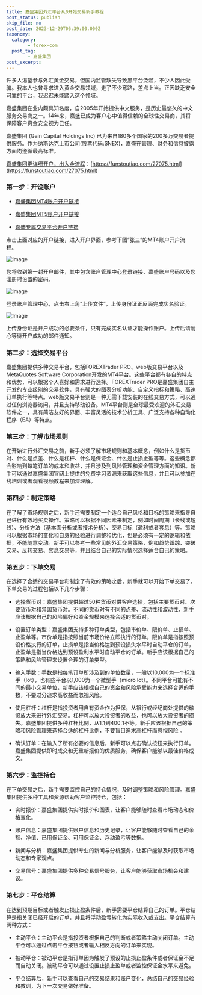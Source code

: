 ```yaml
---
title: 嘉盛集团外汇平台从0开始交易新手教程
post_status: publish
skip_file: no
post_date: 2023-12-29T06:39:00.000Z
taxonomy:
  category:
        - forex-com
  post_tag:
        - 嘉盛集团
post_excerpt: 
---
```

许多人渴望参与外汇黄金交易，但国内监管缺失导致黑平台泛滥，不少人因此受骗。我本人也曾寻求进入黄金交易领域，走了不少弯路，差点上当。正因缺乏安全可靠的平台，我迟迟未能踏入这个领域。

嘉盛集团在业内颇具知名度，自2005年开始提供中文服务，是历史最悠久的中文服务交易商之一。14年来，嘉盛已成为客户心中值得信赖的全球性交易商，其将保障客户资金安全视为己任。

嘉盛集团 (Gain Capital Holdings Inc) 已为来自180多个国家的200多万交易者提供服务。作为纳斯达克上市公司(股票代码:SNEX)，嘉盛在管理、财务和信息披露方面均遵循最高标准。

[嘉盛集团更详细开户，出入金流程](https://funstoutiao.com/27075.html)：[https://funstoutiao.com/27075.html](https://funstoutiao.com/27075.html)

### 第一步：开设账户

* [嘉盛集团MT4账户开户链接](https://s.ssgg.net/jsmt4)

* [嘉盛集团MT5账户开户链接](https://s.ssgg.net/jsmt5)

* [嘉盛专属交易平台开户链接](https://s.ssgg.net/js)

点击上面对应的开户链接，进入开户界面，参考下图“张三”的MT4账户开户流程。

![Image](https://prod-files-secure.s3.us-west-2.amazonaws.com/39ed1227-6d7d-4570-be36-9ccd4a2c4241/7a167aea-686b-400d-af59-4e18eb607a40/640.png?X-Amz-Algorithm=AWS4-HMAC-SHA256&X-Amz-Content-Sha256=UNSIGNED-PAYLOAD&X-Amz-Credential=ASIAZI2LB466QF5QXWXL%2F20250621%2Fus-west-2%2Fs3%2Faws4_request&X-Amz-Date=20250621T041308Z&X-Amz-Expires=3600&X-Amz-Security-Token=IQoJb3JpZ2luX2VjEOP%2F%2F%2F%2F%2F%2F%2F%2F%2F%2FwEaCXVzLXdlc3QtMiJIMEYCIQC2kdcmBHIUKNzx0y0nXq%2FiJ7%2BTXNDJLiJ9dxN1n8MuWwIhAKan%2FLxuPpeKLEDVsk7x54uS7083m%2FG0I1Rgc31Ziu0iKogECMz%2F%2F%2F%2F%2F%2F%2F%2F%2F%2FwEQABoMNjM3NDIzMTgzODA1IgyvBQ7k6chFo2XhtSYq3AMMNb03ogM%2BE7F19GHNOCKutyesXNzuY3SMsPH4VN603z57ysWX6esVBMJZsO6Kzfgotzen9BlcFZmeGHg%2FGLvn7HxMVlDNTHTK04UhzERUSdWfl%2FZuAQhODQx79MVpElajbciOp%2B7UuAOx8vutV9b7xaDDtyDdT36egzfU669DIHqmNaqVdDew5JsFueJKn37AQFeOrw9bpVtH%2BDyXiHT9fF%2BrDaVno0vxilMtab0UnthvJbIOxlMrJ85D%2BgKgzPMDIj9t3YAKWpgkCZb4UgKy4B8fcjHAmtICTwFYDPZfOFFTiecZWtAF1MbLnhXSgDlH357aNYL5wd6fNSojqLeFH9DELmDEWlXQbmwy%2Fgh14L2AH0NAMxyOY1ME4P0yeMkVj%2Fa4FfdZwp2S0X0Pde2NbcoLkAR5EZM9Hij6VUR%2FE7zuf%2BqRoNH29Cs%2Bvn91dvQyKgJC5g3ZspN3kuYqPxWmaDYZ%2BtWOAi1XvJwQUWQJQtpbjxvA7WnwH5iDDrJvbl8gxb3F76eLiKm06gjcX%2BL72mOW%2F81sDAHCaEX2mghs5BO%2BWvGuS0kU3WvA1so8uX5FmuhiuQUkC0F%2Bejfwbr4R6hTXDbmpGkNbo2MjRV8jGfVG6eUB3ChBmkqSlzCfv9jCBjqkAWIop%2F%2F%2BB1P%2FcbZ0UJvWnWRaLLBJ%2FysJrKFJJy7yjTcc%2BNVuJYVjo%2Bcgx0NsTiJf%2F%2F7du6w1Zlvp0%2F647G75XvTHK5z3V3MoNkWabJnSs9rkNUj4eShh1Sj7sIZ%2Bkk2iC1sn%2BalSXWpCuqQvSQPnk%2FPvheE90hIcXBh%2BOZ9G83c352g6IFMyLQrEbstTZreVBWWw5UmjfG285vRSYa2PFd6PSGgQ&X-Amz-Signature=4bc4cd6144ea21af98a06d9c0e91a64addec468f822316372cd0edd42f1d92f1&X-Amz-SignedHeaders=host&x-amz-checksum-mode=ENABLED&x-id=GetObject)

您将收到第一封开户邮件，其中包含账户管理中心登录链接、嘉盛账户号码以及您注册时设置的密码。

![Image](https://prod-files-secure.s3.us-west-2.amazonaws.com/39ed1227-6d7d-4570-be36-9ccd4a2c4241/eaa1c6b3-2877-4284-a0e1-530e222c27fb/image.png?X-Amz-Algorithm=AWS4-HMAC-SHA256&X-Amz-Content-Sha256=UNSIGNED-PAYLOAD&X-Amz-Credential=ASIAZI2LB466QF5QXWXL%2F20250621%2Fus-west-2%2Fs3%2Faws4_request&X-Amz-Date=20250621T041308Z&X-Amz-Expires=3600&X-Amz-Security-Token=IQoJb3JpZ2luX2VjEOP%2F%2F%2F%2F%2F%2F%2F%2F%2F%2FwEaCXVzLXdlc3QtMiJIMEYCIQC2kdcmBHIUKNzx0y0nXq%2FiJ7%2BTXNDJLiJ9dxN1n8MuWwIhAKan%2FLxuPpeKLEDVsk7x54uS7083m%2FG0I1Rgc31Ziu0iKogECMz%2F%2F%2F%2F%2F%2F%2F%2F%2F%2FwEQABoMNjM3NDIzMTgzODA1IgyvBQ7k6chFo2XhtSYq3AMMNb03ogM%2BE7F19GHNOCKutyesXNzuY3SMsPH4VN603z57ysWX6esVBMJZsO6Kzfgotzen9BlcFZmeGHg%2FGLvn7HxMVlDNTHTK04UhzERUSdWfl%2FZuAQhODQx79MVpElajbciOp%2B7UuAOx8vutV9b7xaDDtyDdT36egzfU669DIHqmNaqVdDew5JsFueJKn37AQFeOrw9bpVtH%2BDyXiHT9fF%2BrDaVno0vxilMtab0UnthvJbIOxlMrJ85D%2BgKgzPMDIj9t3YAKWpgkCZb4UgKy4B8fcjHAmtICTwFYDPZfOFFTiecZWtAF1MbLnhXSgDlH357aNYL5wd6fNSojqLeFH9DELmDEWlXQbmwy%2Fgh14L2AH0NAMxyOY1ME4P0yeMkVj%2Fa4FfdZwp2S0X0Pde2NbcoLkAR5EZM9Hij6VUR%2FE7zuf%2BqRoNH29Cs%2Bvn91dvQyKgJC5g3ZspN3kuYqPxWmaDYZ%2BtWOAi1XvJwQUWQJQtpbjxvA7WnwH5iDDrJvbl8gxb3F76eLiKm06gjcX%2BL72mOW%2F81sDAHCaEX2mghs5BO%2BWvGuS0kU3WvA1so8uX5FmuhiuQUkC0F%2Bejfwbr4R6hTXDbmpGkNbo2MjRV8jGfVG6eUB3ChBmkqSlzCfv9jCBjqkAWIop%2F%2F%2BB1P%2FcbZ0UJvWnWRaLLBJ%2FysJrKFJJy7yjTcc%2BNVuJYVjo%2Bcgx0NsTiJf%2F%2F7du6w1Zlvp0%2F647G75XvTHK5z3V3MoNkWabJnSs9rkNUj4eShh1Sj7sIZ%2Bkk2iC1sn%2BalSXWpCuqQvSQPnk%2FPvheE90hIcXBh%2BOZ9G83c352g6IFMyLQrEbstTZreVBWWw5UmjfG285vRSYa2PFd6PSGgQ&X-Amz-Signature=e10e22eda4875c669ad5014e9a38a19b267ee5a2fa183bb9766c473adc2928c4&X-Amz-SignedHeaders=host&x-amz-checksum-mode=ENABLED&x-id=GetObject)

登录账户管理中心，点击右上角“上传文件”，上传身份证正反面完成实名验证。

![Image](https://prod-files-secure.s3.us-west-2.amazonaws.com/39ed1227-6d7d-4570-be36-9ccd4a2c4241/54090639-09fc-46b4-a135-e0289f707147/image.png?X-Amz-Algorithm=AWS4-HMAC-SHA256&X-Amz-Content-Sha256=UNSIGNED-PAYLOAD&X-Amz-Credential=ASIAZI2LB466QF5QXWXL%2F20250621%2Fus-west-2%2Fs3%2Faws4_request&X-Amz-Date=20250621T041308Z&X-Amz-Expires=3600&X-Amz-Security-Token=IQoJb3JpZ2luX2VjEOP%2F%2F%2F%2F%2F%2F%2F%2F%2F%2FwEaCXVzLXdlc3QtMiJIMEYCIQC2kdcmBHIUKNzx0y0nXq%2FiJ7%2BTXNDJLiJ9dxN1n8MuWwIhAKan%2FLxuPpeKLEDVsk7x54uS7083m%2FG0I1Rgc31Ziu0iKogECMz%2F%2F%2F%2F%2F%2F%2F%2F%2F%2FwEQABoMNjM3NDIzMTgzODA1IgyvBQ7k6chFo2XhtSYq3AMMNb03ogM%2BE7F19GHNOCKutyesXNzuY3SMsPH4VN603z57ysWX6esVBMJZsO6Kzfgotzen9BlcFZmeGHg%2FGLvn7HxMVlDNTHTK04UhzERUSdWfl%2FZuAQhODQx79MVpElajbciOp%2B7UuAOx8vutV9b7xaDDtyDdT36egzfU669DIHqmNaqVdDew5JsFueJKn37AQFeOrw9bpVtH%2BDyXiHT9fF%2BrDaVno0vxilMtab0UnthvJbIOxlMrJ85D%2BgKgzPMDIj9t3YAKWpgkCZb4UgKy4B8fcjHAmtICTwFYDPZfOFFTiecZWtAF1MbLnhXSgDlH357aNYL5wd6fNSojqLeFH9DELmDEWlXQbmwy%2Fgh14L2AH0NAMxyOY1ME4P0yeMkVj%2Fa4FfdZwp2S0X0Pde2NbcoLkAR5EZM9Hij6VUR%2FE7zuf%2BqRoNH29Cs%2Bvn91dvQyKgJC5g3ZspN3kuYqPxWmaDYZ%2BtWOAi1XvJwQUWQJQtpbjxvA7WnwH5iDDrJvbl8gxb3F76eLiKm06gjcX%2BL72mOW%2F81sDAHCaEX2mghs5BO%2BWvGuS0kU3WvA1so8uX5FmuhiuQUkC0F%2Bejfwbr4R6hTXDbmpGkNbo2MjRV8jGfVG6eUB3ChBmkqSlzCfv9jCBjqkAWIop%2F%2F%2BB1P%2FcbZ0UJvWnWRaLLBJ%2FysJrKFJJy7yjTcc%2BNVuJYVjo%2Bcgx0NsTiJf%2F%2F7du6w1Zlvp0%2F647G75XvTHK5z3V3MoNkWabJnSs9rkNUj4eShh1Sj7sIZ%2Bkk2iC1sn%2BalSXWpCuqQvSQPnk%2FPvheE90hIcXBh%2BOZ9G83c352g6IFMyLQrEbstTZreVBWWw5UmjfG285vRSYa2PFd6PSGgQ&X-Amz-Signature=7dad6614cbe5a5b57125e80d88318ea086f4b30923cf91568bc4bc3ba8abf4af&X-Amz-SignedHeaders=host&x-amz-checksum-mode=ENABLED&x-id=GetObject)

上传身份证是开户成功的必要条件，只有完成实名认证才能操作账户。上传后请耐心等待开户成功的邮件通知。

### 第二步：选择交易平台

嘉盛集团提供多种交易平台，包括FOREXTrader PRO、web版交易平台以及MetaQuotes Software Corporation开发的MT4平台。这些平台都有各自的特点和优势，可以根据个人喜好和需求进行选择。FOREXTrader PRO是嘉盛集团自主开发的专业级别的交易软件，具有强大的图表分析功能、自定义指标和策略、高速订单执行等特点。web版交易平台则是一种无需下载安装的在线交易方式，可以通过任何浏览器访问，并且支持移动设备。MT4平台则是全球最受欢迎的外汇交易软件之一，具有简洁友好的界面、丰富灵活的技术分析工具、广泛支持各种自动化程序（EA）等特点。

### 第三步：了解市场规则

在开始进行外汇交易之前，新手必须了解市场规则和基本概念，例如什么是货币对、什么是点差、什么是杠杆、什么是保证金、什么是止损止盈等等。这些概念都会影响到每笔订单的成本和收益，并且涉及到风险管理和资金管理方面的知识。新手可以通过嘉盛集团官网上提供的免费学习资源来获取这些信息，并且可以参加在线培训或者观看视频教程来加深理解。

### 第四步：制定策略

在了解了市场规则之后，新手还需要制定一个适合自己风格和目标的策略来指导自己进行有效地买卖操作。策略可以根据不同因素来制定，例如时间周期（长线或短线）、分析方法（基本面分析或者技术分析）、交易目标（盈利或者套息）等。策略可以根据市场的变化和自身的经验进行调整和优化，但是必须有一定的逻辑和依据，不能随意变动。新手可以参考一些常见的外汇交易策略，例如趋势跟踪、突破交易、反转交易、套息交易等，并且结合自己的实际情况选择适合自己的策略。

### 第五步：下单交易

在选择了合适的交易平台和制定了有效的策略之后，新手就可以开始下单交易了。下单交易的过程包括以下几个步骤：

* 选择货币对：嘉盛集团提供超过50种货币对供客户选择，包括主要货币对、次要货币对和异国货币对。不同的货币对有不同的点差、流动性和波动性，新手应该根据自己的风险偏好和资金规模来选择合适的货币对。

* 设置订单类型：嘉盛集团支持多种订单类型，包括市价单、限价单、止损单、止盈单等。市价单是指按照当前市场价格立即执行的订单，限价单是指按照预设价格执行的订单，止损单是指当价格达到预设损失水平时自动平仓的订单，止盈单是指当价格达到预设盈利水平时自动平仓的订单。新手应该根据自己的策略和风险管理来设置合理的订单类型。

* 输入手数：手数是指每笔订单所涉及到的单位数量，一般以10,000为一个标准手（lot），也有些平台以1,000为一个微型手（micro lot）。不同平台可能有不同的最小交易单位，新手应该根据自己的资金和风险承受能力来选择合适的手数，不要过分追求高收益而忽视风险。

* 使用杠杆：杠杆是指投资者用自有资金作为担保，从银行或经纪商处提供的融资放大来进行外汇交易。杠杆可以放大投资者的收益，也可以放大投资者的损失。嘉盛集团提供多种杠杆比例，从1:1到400:1不等。新手应该根据自己的策略和风险管理来选择合适的杠杆比例，不要盲目追求高杠杆而忽视风险 。

* 确认订单：在输入了所有必要的信息后，新手可以点击确认按钮来执行订单。嘉盛集团提供即时成交和无重新报价的优质服务，确保客户能够以最佳价格成交。

### 第六步：监控持仓

在下单交易之后，新手需要监控自己的持仓情况，及时调整策略和风险管理。嘉盛集团提供多种工具和资源帮助客户监控持仓，包括：

* 实时报价：嘉盛集团提供实时报价和图表，让客户能够随时查看市场动态和价格变化。

* 账户信息：嘉盛集团提供账户信息和历史记录，让客户能够随时查看自己的余额、净值、已用保证金、可用保证金、浮动盈亏等数据。

* 新闻与分析：嘉盛集团提供专业的新闻与分析服务，让客户能够及时获取市场动态和专家观点。

* 交易信号：嘉盛集团提供多种交易信号服务，让客户能够获取市场机会和建议。

### 第七步：平仓结算

在达到预期目标或者触发止损止盈条件后，新手需要平仓结算自己的订单。平仓结算是指关闭已经开启的订单，并且将浮动盈亏转化为实际收入或支出。平仓结算有两种方式：

* 主动平仓：主动平仓是指投资者根据自己的判断或者策略主动关闭订单。主动平仓可以通过点击平仓按钮或者输入相反方向的订单来实现。

* 被动平仓：被动平仓是指订单因为触发了预设的止损止盈条件或者保证金不足而自动关闭。被动平仓可以通过设置止损止盈单或者监控保证金水平来避免。

* 平仓结算后，新手可以查看自己的交易结果和账户变化，总结自己的交易经验和教训，为下一次交易做好准备。